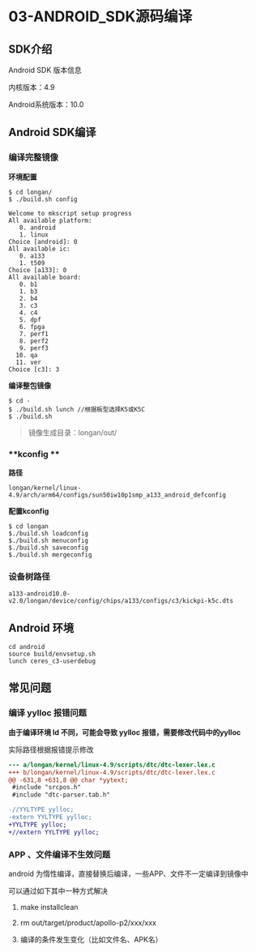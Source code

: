 # 03-ANDROID_SDK源码编译

## SDK介绍

Android SDK 版本信息

内核版本：4.9

Android系统版本：10.0



## Android SDK编译

### 编译完整镜像

**环境配置**

```
$ cd longan/
$ ./build.sh config

Welcome to mkscript setup progress
All available platform:
   0. android
   1. linux
Choice [android]: 0
All available ic:
   0. a133
   1. t509
Choice [a133]: 0
All available board:
   0. b1
   1. b3
   2. b4
   3. c3
   4. c4
   5. dpf
   6. fpga
   7. perf1
   8. perf2
   9. perf3
  10. qa
  11. ver
Choice [c3]: 3
```

**编译整包镜像**

```
$ cd - 
$ ./build.sh lunch //根据板型选择K5或K5C
$ ./build.sh
```

> 镜像生成目录：longan/out/



### **kconfig **

**路径**

```
longan/kernel/linux-4.9/arch/arm64/configs/sun50iw10p1smp_a133_android_defconfig
```

**配置kconfig**

```
$ cd longan
$./build.sh loadconfig
$./build.sh menuconfig
$./build.sh saveconfig
$./build.sh mergeconfig
```

### 设备树路径

``` 
a133-android10.0-v2.0/longan/device/config/chips/a133/configs/c3/kickpi-k5c.dts
```



## Android 环境

```
cd android
source build/envsetup.sh
lunch ceres_c3-userdebug
```



## 常见问题

### 编译 yylloc 报错问题

**由于编译环境 ld 不同，可能会导致 yylloc 报错，需要修改代码中的yylloc**

实际路径根据报错提示修改

```diff
--- a/longan/kernel/linux-4.9/scripts/dtc/dtc-lexer.lex.c
+++ b/longan/kernel/linux-4.9/scripts/dtc/dtc-lexer.lex.c
@@ -631,8 +631,8 @@ char *yytext;
 #include "srcpos.h"
 #include "dtc-parser.tab.h"

-//YYLTYPE yylloc;
-extern YYLTYPE yylloc;
+YYLTYPE yylloc;
+//extern YYLTYPE yylloc;
```



### APP 、文件编译不生效问题

android 为惰性编译，直接替换后编译，一些APP、文件不一定编译到镜像中

可以通过如下其中一种方式解决

1. make installclean

2. rm out/target/product/apollo-p2/xxx/xxx

3. 编译的条件发生变化（比如文件名、APK名）

